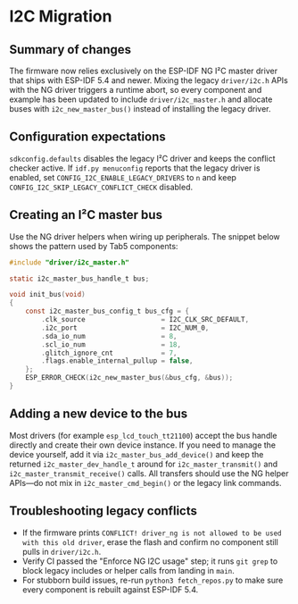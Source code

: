 # I2C Migration

## Summary of changes

The firmware now relies exclusively on the ESP-IDF NG I²C master driver that ships
with ESP-IDF 5.4 and newer. Mixing the legacy `driver/i2c.h` APIs with the NG
driver triggers a runtime abort, so every component and example has been updated
to include `driver/i2c_master.h` and allocate buses with
`i2c_new_master_bus()` instead of installing the legacy driver.

## Configuration expectations

`sdkconfig.defaults` disables the legacy I²C driver and keeps the conflict
checker active. If `idf.py menuconfig` reports that the legacy driver is
enabled, set `CONFIG_I2C_ENABLE_LEGACY_DRIVERS` to `n` and keep
`CONFIG_I2C_SKIP_LEGACY_CONFLICT_CHECK` disabled.

## Creating an I²C master bus

Use the NG driver helpers when wiring up peripherals. The snippet below shows
the pattern used by Tab5 components:

```c
#include "driver/i2c_master.h"

static i2c_master_bus_handle_t bus;

void init_bus(void)
{
    const i2c_master_bus_config_t bus_cfg = {
        .clk_source                   = I2C_CLK_SRC_DEFAULT,
        .i2c_port                     = I2C_NUM_0,
        .sda_io_num                   = 8,
        .scl_io_num                   = 18,
        .glitch_ignore_cnt            = 7,
        .flags.enable_internal_pullup = false,
    };
    ESP_ERROR_CHECK(i2c_new_master_bus(&bus_cfg, &bus));
}
```

## Adding a new device to the bus

Most drivers (for example `esp_lcd_touch_tt21100`) accept the bus handle
directly and create their own device instance. If you need to manage the device
yourself, add it via `i2c_master_bus_add_device()` and keep the returned
`i2c_master_dev_handle_t` around for `i2c_master_transmit()` and
`i2c_master_transmit_receive()` calls. All transfers should use the NG helper
APIs—do not mix in `i2c_master_cmd_begin()` or the legacy link commands.

## Troubleshooting legacy conflicts

- If the firmware prints `CONFLICT! driver_ng is not allowed to be used with
  this old driver`, erase the flash and confirm no component still pulls in
  `driver/i2c.h`.
- Verify CI passed the "Enforce NG I2C usage" step; it runs `git grep` to block
  legacy includes or helper calls from landing in `main`.
- For stubborn build issues, re-run `python3 fetch_repos.py` to make sure every
  component is rebuilt against ESP-IDF 5.4.
